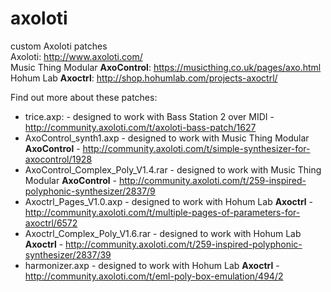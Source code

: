 # axoloti
custom Axoloti patches  
Axoloti: http://www.axoloti.com/  
Music Thing Modular __AxoControl__: https://musicthing.co.uk/pages/axo.html  
Hohum Lab __Axoctrl__: http://shop.hohumlab.com/projects-axoctrl/

Find out more about these patches:
* trice.axp: - designed to work with Bass Station 2 over MIDI - http://community.axoloti.com/t/axoloti-bass-patch/1627
* AxoControl_synth1.axp - designed to work with Music Thing Modular __AxoControl__ - http://community.axoloti.com/t/simple-synthesizer-for-axocontrol/1928
* AxoControl_Complex_Poly_V1.4.rar - designed to work with Music Thing Modular __AxoControl__ - http://community.axoloti.com/t/259-inspired-polyphonic-synthesizer/2837/9
* Axoctrl_Pages_V1.0.axp - designed to work with Hohum Lab __Axoctrl__ - http://community.axoloti.com/t/multiple-pages-of-parameters-for-axoctrl/6572
* Axoctrl_Complex_Poly_V1.6.rar - designed to work with Hohum Lab __Axoctrl__ - http://community.axoloti.com/t/259-inspired-polyphonic-synthesizer/2837/39
* harmonizer.axp - designed to work with Hohum Lab __Axoctrl__ - http://community.axoloti.com/t/eml-poly-box-emulation/494/2
